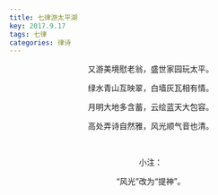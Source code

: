 ```yaml
---
title: 七律游太平湖
key: 2017.9.17
tags: 七律
categories: 律诗
---
```


<p align="center">又游美境慰老翁，盛世家园玩太平。
</p>
<p align="center">绿水青山互映翠，白墙灰瓦相有情。
</p>
<p align="center">月明大地多含蓄，云绘蓝天大包容。
</p>
<p align="center">高处弄诗自然雅，风光顺气音也清。
</p>
<p align="center"></br>
</p>
<p align="center">小注：
</p>
<p align="center">“风光”改为“提神”。
</p>
<p align="center"></br>
</p>
